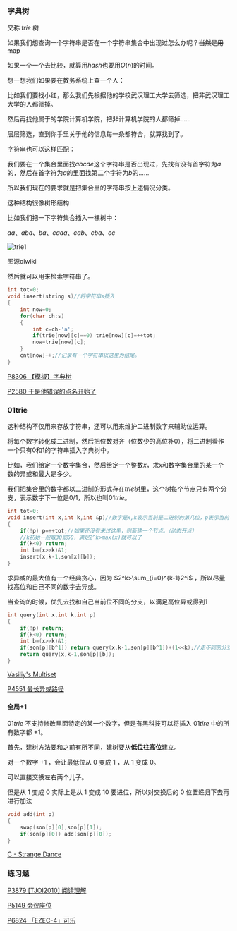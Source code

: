 ### 字典树

又称 $trie$ 树

如果我们想查询一个字符串是否在一个字符串集合中出现过怎么办呢？~~当然是用map~~

如果一个一个去比较，就算用$hash$也要用$O(n)$的时间。

想一想我们如果要在教务系统上查一个人：

比如我们要找小红，那么我们先根据他的学校武汉理工大学去筛选，把非武汉理工大学的人都筛掉。

然后再找他属于的学院计算机学院，把非计算机学院的人都筛掉……

层层筛选，直到你手里关于他的信息每一条都符合，就算找到了。

字符串也可以这样匹配：

我们要在一个集合里面找$abcde$这个字符串是否出现过，先找有没有首字符为$a$的，然后在首字符为$a$的里面找第二个字符为$b$的……

所以我们现在的要求就是把集合里的字符串按上述情况分类。

这种结构很像树形结构

比如我们把一下字符集合插入一棵树中：

$aa$、$aba$、$ba$、$caaa$、$cab$、$cba$、$cc$



![trie1](https://oi-wiki.org/string/images/trie1.png)

图源oiwiki

然后就可以用来检索字符串了。

```cpp
int tot=0;
void insert(string s)//将字符串s插入
{
	int now=0;
	for(char ch:s)
	{
		int c=ch-'a';
		if(trie[now][c]==0) trie[now][c]=++tot;
		now=trie[now][c];
	}
	cnt[now]++;//记录有一个字符串以这里为结尾。
}
```

[P8306 【模板】字典树  ](https://www.luogu.com.cn/problem/P8306)

[P2580 于是他错误的点名开始了  ](https://www.luogu.com.cn/problem/P2580)

### 01trie

这种结构不仅用来存放字符串，还可以用来维护二进制数字来辅助位运算。

将每个数字转化成二进制，然后把位数对齐（位数少的高位补0），将二进制看作一个只有0和1的字符串插入字典树中。

比如，我们给定一个数字集合，然后给定一个整数$x$，求$x$和数字集合里的某一个数的异或和最大是多少。

我们把集合里的数字都以二进制的形式存在$trie$树里，这个树每个节点只有两个分支，表示数字下一位是$0/1$，所以也叫$01trie$。

```cpp
int tot=0;
void insert(int x,int k,int &p)//数字是x,k表示当前是二进制的第几位，p表示当前节点编号
{
    if(!p) p=++tot;//如果还没有来过这里，则新建一个节点。（动态开点）
    //k初始一般取30或60，满足2^k>max(x)就可以了
    if(k<0) return;
    int b=(x>>k)&1;
    insert(x,k-1,son[x][b]);
}
```

求异或的最大值有一个经典贪心，因为 $2^k>\sum_{i=0}^{k-1}2^i$ ，所以尽量找高位和自己不同的数字去异或。

当查询的时候，优先去找和自己当前位不同的分支，以满足高位异或得到$1$

```cpp
int query(int x,int k,int p)
{
	if(!p) return;
	if(k<0) return;
    int b=(x>>k)&1;
    if(son[p][b^1]) return query(x,k-1,son[p][b^1])+(1<<k);//走不同的分支可以保证这一位异或得到1
    return query(x,k-1,son[p][b]);
}
```

[Vasiliy's Multiset  ](https://www.luogu.com.cn/problem/CF706D)

[P4551 最长异或路径  ](https://www.luogu.com.cn/problem/P4551)

#### 全局+1

$01trie$ 不支持修改里面特定的某一个数字，但是有黑科技可以将插入 $01tire$ 中的所有数字都 $+1$。

首先，建树方法要和之前有所不同，建树要从**低位往高位**建立。

对一个数字 $+1$ ，会让最低位从 $0$ 变成 $1$ ，从 $1$ 变成 $0$。

可以直接交换左右两个儿子。

但是从 $1$ 变成 $0$ 实际上是从 $1$ 变成 $10$ 要进位，所以对交换后的 $0$ 位置递归下去再进行加法

```cpp
void add(int p)
{
	swap(son[p][0],son[p][1]);
    if(son[p][0]) add(son[p][0]);
}
```

[C - Strange Dance](https://atcoder.jp/contests/agc044/tasks/agc044_c)

### 练习题

[P3879 [TJOI2010] 阅读理解  ](https://www.luogu.com.cn/problem/P3879)

[P5149 会议座位  ](https://www.luogu.com.cn/problem/P5149)

[P6824 「EZEC-4」可乐  ](https://www.luogu.com.cn/problem/P6824)

















